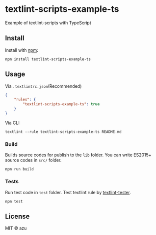 # textlint-scripts-example-ts

Example of textlint-scripts with TypeScript

## Install

Install with [npm](https://www.npmjs.com/):

    npm install textlint-scripts-example-ts

## Usage

Via `.textlintrc.json`(Recommended)

```json
{
    "rules": {
        "textlint-scripts-example-ts": true
    }
}
```

Via CLI

```
textlint --rule textlint-scripts-example-ts README.md
```

### Build

Builds source codes for publish to the `lib` folder.
You can write ES2015+ source codes in `src/` folder.

    npm run build

### Tests

Run test code in `test` folder.
Test textlint rule by [textlint-tester](https://github.com/textlint/textlint-tester).

    npm test

## License

MIT © azu
